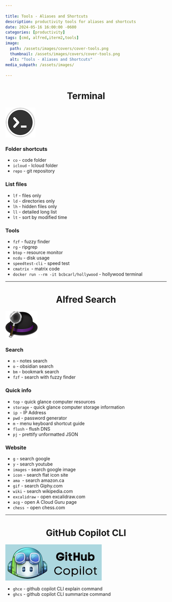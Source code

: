 ```yaml
---

title: Tools - Aliases and Shortcuts
description: productivity tools for aliases and shortcuts
date: 2024-05-16 16:00:00 -0600
categories: [productivity]
tags: [cmd, alfred,iterm2,tools]
image:
  path: /assets/images/covers/cover-tools.png
  thumbnail: /assets/images/covers/cover-tools.png
  alt: "Tools - Aliases and Shortcuts"
media_subpath: /assets/images/

---
```


<h1 style="text-align: center;"> Terminal </h1>

![Add plugin](/assets/images/content/terminal-icon.png)

### Folder shortcuts
- `co` - code folder
- `icloud` - Icloud folder
- `repo` - git repository


### List files
- `lf` - files only
- `ld` - directories only
- `lh` - hidden files only
- `ll` - detailed long list
- `lt` - sort by modified time


### Tools
  - `fzf` - fuzzy finder
  - `rg` - ripgrep
  - `btop` - resource monitor
  - `ncdu` - disk usage
  - `speedtest-cli` - speed test
  - `cmatrix `- matrix code
  - `docker run --rm -it bcbcarl/hollywood` - hollywood terminal

---

<h1 style="text-align: center;"> Alfred Search</h1>

![Add plugin](/assets/images/content/alfred.png)

### Search
- `n` - notes search
- `o` - obsidian search
- `bm` - bookmark search
- `fzf` - search with fuzzy finder

### Quick info
- `top` - quick glance computer resources
- `storage` - quick glance computer storage information
- `ip `- IP Address
- `pwd` - password generator
- `m` - menu keyboard shortcut guide
- `flush` - flush DNS
- `pj` - prettify unformatted JSON

### Website
- `g` - search google
- `y` - search youtube
- `images` - search google image
- `icon` - search flat icon site
-  `ama `- search amazon.ca
- `gif` - search Giphy.com
- `wiki` - search wikipedia.com
- `excalidraw` - open excalidraw.com
- `acg` - open A Cloud Guru page
- `chess `- open chess.com

---

<h1 style="text-align: center;"> GitHub Copilot CLI </h1>

![Add plugin](/assets/images/content/github-copilot.png)

- `ghce` - github copilot CLI explain command
- `ghcs` - github copilot CLI summarize command
